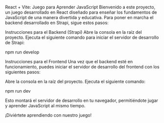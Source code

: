 React + Vite: Juego para Aprender JavaScript
Bienvenido a este proyecto, un juego desarrollado en React diseñado para enseñar los fundamentos de JavaScript de una manera divertida y educativa. Para poner en marcha el backend desarrollado en Strapi, sigue estos pasos:

Instrucciones para el Backend (Strapi)
Abre la consola en la raíz del proyecto.
Ejecuta el siguiente comando para iniciar el servidor de desarrollo de Strapi:

npm run develop

Instrucciones para el Frontend
Una vez que el backend esté en funcionamiento, puedes iniciar el servidor de desarrollo del frontend con los siguientes pasos:

Abre la consola en la raíz del proyecto.
Ejecuta el siguiente comando:

npm run dev

Esto montará el servidor de desarrollo en tu navegador, permitiéndote jugar y aprender JavaScript al mismo tiempo.

¡Diviértete aprendiendo con nuestro juego!
